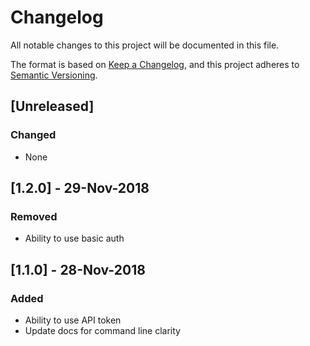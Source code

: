 # Changelog
All notable changes to this project will be documented in this file.

The format is based on [Keep a Changelog](https://keepachangelog.com/en/1.0.0/),
and this project adheres to [Semantic Versioning](https://semver.org/spec/v2.0.0.html).

## [Unreleased]
### Changed
- None

## [1.2.0] - 29-Nov-2018
### Removed
- Ability to use basic auth

## [1.1.0] - 28-Nov-2018
### Added
- Ability to use API token
- Update docs for command line clarity